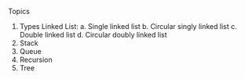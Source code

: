 Topics

1. Types Linked List:
    a. Single linked list
    b. Circular singly linked list
    c. Double linked list
    d. Circular doubly linked list
2. Stack
3. Queue
4. Recursion
5. Tree
